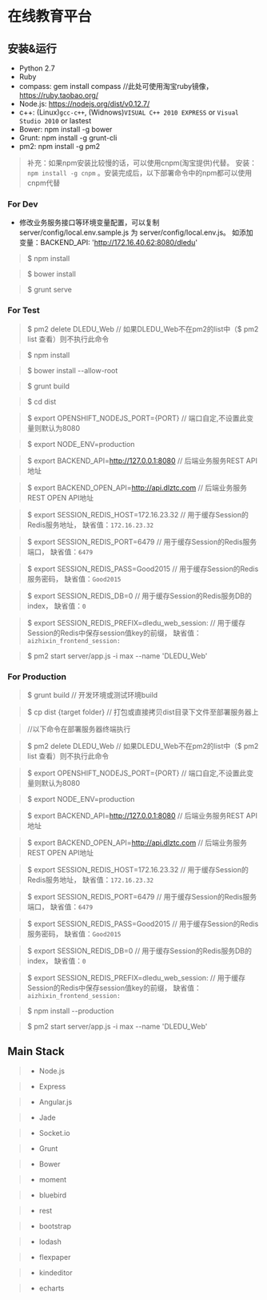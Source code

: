# 在线教育平台

## 安装&运行

* Python 2.7
* Ruby
* compass:  gem install compass   //此处可使用淘宝ruby镜像， https://ruby.taobao.org/
* Node.js: https://nodejs.org/dist/v0.12.7/
* c++: (Linux)`gcc-c++`,  (Widnows)`VISUAL C++ 2010 EXPRESS` or `Visual Studio 2010`  or lastest
* Bower:  npm install -g bower
* Grunt:  npm install -g grunt-cli
* pm2:    npm install -g pm2

> 补充：如果npm安装比较慢的话，可以使用cnpm(淘宝提供)代替。 安装：`npm install -g cnpm` 。安装完成后，以下部署命令中的npm都可以使用cnpm代替

### For Dev

* 修改业务服务接口等环境变量配置，可以复制 server/config/local.env.sample.js 为 server/config/local.env.js。 如添加变量：BACKEND_API: 'http://172.16.40.62:8080/dledu'

> $ npm install

> $ bower install

> $ grunt serve

### For Test

> $ pm2 delete DLEDU_Web    // 如果DLEDU_Web不在pm2的list中（$ pm2 list 查看）则不执行此命令

> $ npm install

> $ bower install --allow-root

> $ grunt build

> $ cd dist

> $ export OPENSHIFT_NODEJS_PORT={PORT}     // 端口自定,不设置此变量则默认为8080

> $ export NODE_ENV=production

> $ export BACKEND_API=http://127.0.0.1:8080   // 后端业务服务REST API地址

> $ export BACKEND_OPEN_API=http://api.dlztc.com   // 后端业务服务REST OPEN API地址

> $ export SESSION_REDIS_HOST=172.16.23.32   // 用于缓存Session的Redis服务地址， 缺省值：`172.16.23.32`

> $ export SESSION_REDIS_PORT=6479   // 用于缓存Session的Redis服务端口， 缺省值：`6479`

> $ export SESSION_REDIS_PASS=Good2015   // 用于缓存Session的Redis服务密码， 缺省值：`Good2015`

> $ export SESSION_REDIS_DB=0                // 用于缓存Session的Redis服务DB的index， 缺省值：`0`

> $ export SESSION_REDIS_PREFIX=dledu_web_session:   // 用于缓存Session的Redis中保存session值key的前缀， 缺省值：`aizhixin_frontend_session:`

> $ pm2 start server/app.js -i max --name 'DLEDU_Web'

### For Production

> $ grunt build              // 开发环境或测试环境build

> $ cp dist {target folder}    // 打包或直接拷贝dist目录下文件至部署服务器上

> //以下命令在部署服务器终端执行

> $ pm2 delete DLEDU_Web     // 如果DLEDU_Web不在pm2的list中（$ pm2 list 查看）则不执行此命令

> $ export OPENSHIFT_NODEJS_PORT={PORT}     // 端口自定,不设置此变量则默认为8080

> $ export NODE_ENV=production

> $ export BACKEND_API=http://127.0.0.1:8080   // 后端业务服务REST API地址

> $ export BACKEND_OPEN_API=http://api.dlztc.com   // 后端业务服务REST OPEN API地址

> $ export SESSION_REDIS_HOST=172.16.23.32   // 用于缓存Session的Redis服务地址， 缺省值：`172.16.23.32`

> $ export SESSION_REDIS_PORT=6479   // 用于缓存Session的Redis服务端口， 缺省值：`6479`

> $ export SESSION_REDIS_PASS=Good2015   // 用于缓存Session的Redis服务密码， 缺省值：`Good2015`

> $ export SESSION_REDIS_DB=0                // 用于缓存Session的Redis服务DB的index， 缺省值：`0`

> $ export SESSION_REDIS_PREFIX=dledu_web_session:   // 用于缓存Session的Redis中保存session值key的前缀， 缺省值：`aizhixin_frontend_session:`

> $ npm install --production

> $ pm2 start server/app.js -i max --name 'DLEDU_Web' 

## Main Stack

> * Node.js

> * Express
  
> * Angular.js
  
> * Jade
  
> * Socket.io
  
> * Grunt

> * Bower

> * moment

> * bluebird

> * rest

> * bootstrap

> * lodash

> * flexpaper

> * kindeditor

> * echarts
